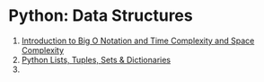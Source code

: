 # Python: Data Structures

1. [Introduction to Big O Notation and Time Complexity and Space Complexity](1O_time_space_Comp.md)
2. [Python Lists, Tuples, Sets & Dictionaries](2Lists_Tuples_Sets_Dictionaries.md)
3. 